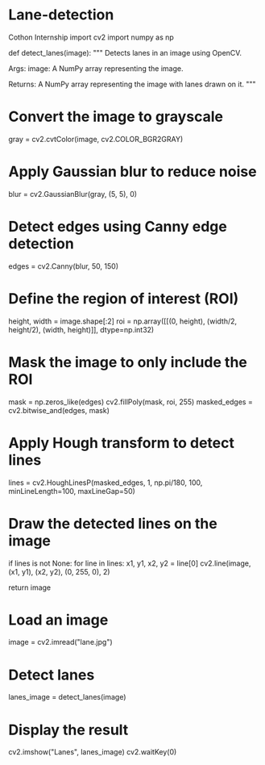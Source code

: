 # Lane-detection
Cothon Internship
import cv2
import numpy as np

def detect_lanes(image):
  """
  Detects lanes in an image using OpenCV.

  Args:
    image: A NumPy array representing the image.

  Returns:
    A NumPy array representing the image with lanes drawn on it.
  """

  # Convert the image to grayscale
  gray = cv2.cvtColor(image, cv2.COLOR_BGR2GRAY)

  # Apply Gaussian blur to reduce noise
  blur = cv2.GaussianBlur(gray, (5, 5), 0)

  # Detect edges using Canny edge detection
  edges = cv2.Canny(blur, 50, 150)

  # Define the region of interest (ROI)
  height, width = image.shape[:2]
  roi = np.array([[(0, height), (width/2, height/2), (width, height)]], dtype=np.int32)

  # Mask the image to only include the ROI
  mask = np.zeros_like(edges)
  cv2.fillPoly(mask, roi, 255)
  masked_edges = cv2.bitwise_and(edges, mask)

  # Apply Hough transform to detect lines
  lines = cv2.HoughLinesP(masked_edges, 1, np.pi/180, 100, minLineLength=100, maxLineGap=50)

  # Draw the detected lines on the image
  if lines is not None:
    for line in lines:
      x1, y1, x2, y2 = line[0]
      cv2.line(image, (x1, y1), (x2, y2), (0, 255, 0), 2)

  return image

# Load an image
image = cv2.imread("lane.jpg")

# Detect lanes
lanes_image = detect_lanes(image)

# Display the result
cv2.imshow("Lanes", lanes_image)
cv2.waitKey(0)
